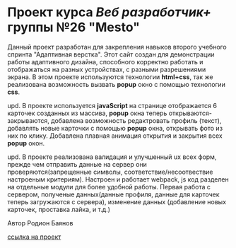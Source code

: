 # Проект курса *Веб разработчик+* группы №26 **"Mesto"**

Данный проект разработан для закрепления навыков второго учебного спринта "Адаптивная верстка".
Этот сайт создан для демонстрации работы адаптивного дизайна, способного корректно работать и отображаться на разных устройствах, с разными разрешениями экрана.
В этом проекте используются технологии **html+css**, так же реализована возможность вызвать **popup** окно c помощью технологии **css**.

upd. В проекте используется **javaScript** на странице отображается 6 карточек созданных из массива, **popup** окна теперь открываются-закрываются, добавлена возможность редактровать профиль (текст), добавлять новые карточки с помощью **popup** окна, открывать фото из них по клику. Добавлена плавная анимация открытия и закрытия всех **popup** окон. 

upd. В проекте реализована валидация и улучшенный ux всех форм, прежде чем отправить данные на сервер они проверяются(запрещенные символы, соответствие/несоотвествие настроеным критериям).
Настроен и работает webpack, js код разделен на отдельные модули для более удобной работы. Первая работа с сервером, полученые данных(данные профиля, данные для карточек теперь загружаются с сервера), изменение данных (добавление новых карточек, проставка лайка, и т.д.)

Автор Родион Баянов

[ссылка на проект](https://blacket1.github.io/mesto-project/)
